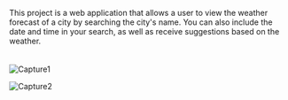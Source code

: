 This project is a web application that allows a user to view the weather forecast of a city by searching the city's name. You can also include the date and time in your search, as well as receive suggestions
based on the weather.
\
\
\
![Capture1](https://github.com/emmanueposu/Weather-Forecast/assets/102590682/0a51d24c-6f33-466d-9b7d-4d7f9ee6b700)

![Capture2](https://github.com/emmanueposu/Weather-Forecast/assets/102590682/345c2d42-453a-452e-906e-a58fc35f4136)
